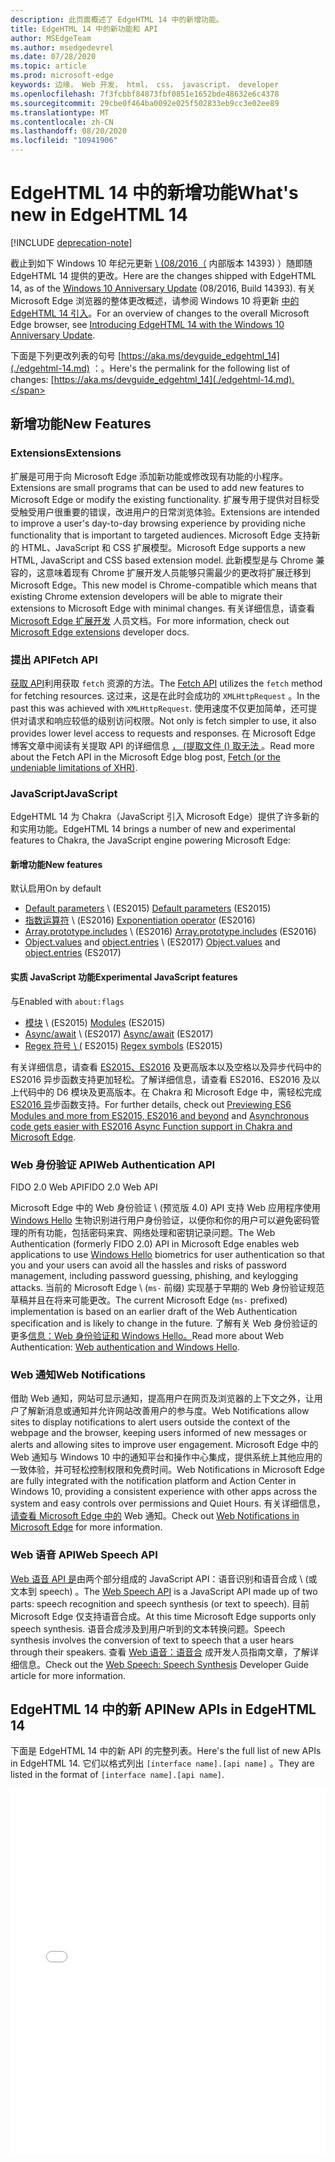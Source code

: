 ```yaml
---
description: 此页面概述了 EdgeHTML 14 中的新增功能。
title: EdgeHTML 14 中的新功能和 API
author: MSEdgeTeam
ms.author: msedgedevrel
ms.date: 07/28/2020
ms.topic: article
ms.prod: microsoft-edge
keywords: 边缘， Web 开发， html， css， javascript， developer
ms.openlocfilehash: 7f3fcbbf84873fbf0851e1652bde48632e6c4378
ms.sourcegitcommit: 29cbe0f464ba0092e025f502833eb9cc3e02ee89
ms.translationtype: MT
ms.contentlocale: zh-CN
ms.lasthandoff: 08/20/2020
ms.locfileid: "10941906"
---
```

# <span data-ttu-id="e9348-104">EdgeHTML 14 中的新增功能</span><span class="sxs-lookup"><span data-stu-id="e9348-104">What's new in EdgeHTML 14</span></span>  

[!INCLUDE [deprecation-note](../../includes/legacy-edge-note.md)]  

<span data-ttu-id="e9348-105">截止到如下 Windows 10 年纪元更新 [\ (08/2016（](https://blogs.windows.com/windowsexperience/2016/06/29) 内部版本 14393\) ）随即随 EdgeHTML 14 提供的更改。</span><span class="sxs-lookup"><span data-stu-id="e9348-105">Here are the changes shipped with EdgeHTML 14, as of the [Windows 10 Anniversary Update](https://blogs.windows.com/windowsexperience/2016/06/29) \(08/2016, Build 14393\).</span></span>  <span data-ttu-id="e9348-106">有关 Microsoft Edge 浏览器的整体更改概述，请参阅 Windows 10 将更新 [中的 EdgeHTML 14 引入](https://blogs.windows.com/msedgedev/2016/08/04)。</span><span class="sxs-lookup"><span data-stu-id="e9348-106">For an overview of changes to the overall Microsoft Edge browser, see [Introducing EdgeHTML 14 with the Windows 10 Anniversary Update](https://blogs.windows.com/msedgedev/2016/08/04).</span></span>  

<span data-ttu-id="e9348-107">下面是下列更改列表的句号 [https://aka.ms/devguide_edgehtml_14](./edgehtml-14.md) ：。</span><span class="sxs-lookup"><span data-stu-id="e9348-107">Here's the permalink for the following list of changes: [https://aka.ms/devguide_edgehtml_14](./edgehtml-14.md).</span></span>  

## <span data-ttu-id="e9348-108">新增功能</span><span class="sxs-lookup"><span data-stu-id="e9348-108">New Features</span></span>  

### <span data-ttu-id="e9348-109">Extensions</span><span class="sxs-lookup"><span data-stu-id="e9348-109">Extensions</span></span>  

<span data-ttu-id="e9348-110">扩展是可用于向 Microsoft Edge 添加新功能或修改现有功能的小程序。</span><span class="sxs-lookup"><span data-stu-id="e9348-110">Extensions are small programs that can be used to add new features to Microsoft Edge or modify the existing functionality.</span></span>  <span data-ttu-id="e9348-111">扩展专用于提供对目标受受触受用户很重要的错误，改进用户的日常浏览体验。</span><span class="sxs-lookup"><span data-stu-id="e9348-111">Extensions are intended to improve a user's day-to-day browsing experience by providing niche functionality that is important to targeted audiences.</span></span>  <span data-ttu-id="e9348-112">Microsoft Edge 支持新的 HTML、JavaScript 和 CSS 扩展模型。</span><span class="sxs-lookup"><span data-stu-id="e9348-112">Microsoft Edge supports a new HTML, JavaScript and CSS based extension model.</span></span>  <span data-ttu-id="e9348-113">此新模型是与 Chrome 兼容的，这意味着现有 Chrome 扩展开发人员能够只需最少的更改将扩展迁移到 Microsoft Edge。</span><span class="sxs-lookup"><span data-stu-id="e9348-113">This new model is Chrome-compatible which means that existing Chrome extension developers will be able to migrate their extensions to Microsoft Edge with minimal changes.</span></span>  <span data-ttu-id="e9348-114">有关详细信息，请查看 [Microsoft Edge 扩展开发](../../extensions/index.md) 人员文档。</span><span class="sxs-lookup"><span data-stu-id="e9348-114">For more information, check out [Microsoft Edge extensions](../../extensions/index.md) developer docs.</span></span>  

### <span data-ttu-id="e9348-115">提出 API</span><span class="sxs-lookup"><span data-stu-id="e9348-115">Fetch API</span></span>  
<span data-ttu-id="e9348-116">[获取 API](https://fetch.spec.whatwg.org#fetch-api)利用获取 `fetch` 资源的方法。</span><span class="sxs-lookup"><span data-stu-id="e9348-116">The [Fetch API](https://fetch.spec.whatwg.org#fetch-api) utilizes the `fetch` method for fetching resources.</span></span>  <span data-ttu-id="e9348-117">这过来，这是在此时会成功的 `XMLHttpRequest` 。</span><span class="sxs-lookup"><span data-stu-id="e9348-117">In the past this was achieved with `XMLHttpRequest`.</span></span>  <span data-ttu-id="e9348-118">使用速度不仅更加简单，还可提供对请求和响应较低的级别访问权限。</span><span class="sxs-lookup"><span data-stu-id="e9348-118">Not only is fetch simpler to use, it also provides lower level access to requests and responses.</span></span>  <span data-ttu-id="e9348-119">在 Microsoft Edge 博客文章中阅读有关提取 API 的详细信息 [， (提取文件 () 取无法 ](https://blogs.windows.com/msedgedev/2016/05/24)。</span><span class="sxs-lookup"><span data-stu-id="e9348-119">Read more about the Fetch API in the Microsoft Edge blog post, [Fetch (or the undeniable limitations of XHR)](https://blogs.windows.com/msedgedev/2016/05/24).</span></span>  

### <span data-ttu-id="e9348-120">JavaScript</span><span class="sxs-lookup"><span data-stu-id="e9348-120">JavaScript</span></span>  

<span data-ttu-id="e9348-121">EdgeHTML 14 为 Chakra（JavaScript 引入 Microsoft Edge）提供了许多新的和实用功能。</span><span class="sxs-lookup"><span data-stu-id="e9348-121">EdgeHTML 14 brings a number of new and experimental features to Chakra, the JavaScript engine powering Microsoft Edge:</span></span>  

#### <span data-ttu-id="e9348-122">新增功能</span><span class="sxs-lookup"><span data-stu-id="e9348-122">New features</span></span>  

<span data-ttu-id="e9348-123">默认启用</span><span class="sxs-lookup"><span data-stu-id="e9348-123">On by default</span></span>  

*   <span data-ttu-id="e9348-124">[Default parameters](https://developer.microsoft.com/microsoft-edge/platform/status/defaultparameteres6) \ (ES2015\) </span><span class="sxs-lookup"><span data-stu-id="e9348-124">[Default parameters](https://developer.microsoft.com/microsoft-edge/platform/status/defaultparameteres6) \(ES2015\)</span></span>
*   <span data-ttu-id="e9348-125">[指数运算符](https://developer.microsoft.com/microsoft-edge/platform/status/exponentiationoperatores2016) \ (ES2016\) </span><span class="sxs-lookup"><span data-stu-id="e9348-125">[Exponentiation operator](https://developer.microsoft.com/microsoft-edge/platform/status/exponentiationoperatores2016) \(ES2016\)</span></span>
*   <span data-ttu-id="e9348-126">[Array.prototype.includes](https://developer.microsoft.com/microsoft-edge/platform/status/arrayprototypeincludeses2016) \ (ES2016\) </span><span class="sxs-lookup"><span data-stu-id="e9348-126">[Array.prototype.includes](https://developer.microsoft.com/microsoft-edge/platform/status/arrayprototypeincludeses2016) \(ES2016\)</span></span>
*   <span data-ttu-id="e9348-127">[Object.values](https://developer.mozilla.org/docs/Web/JavaScript/Reference/Global_Objects/Object/values) and [object.entries](https://developer.mozilla.org/docs/Web/JavaScript/Reference/Global_Objects/Object/entries) \ (ES2017\) </span><span class="sxs-lookup"><span data-stu-id="e9348-127">[Object.values](https://developer.mozilla.org/docs/Web/JavaScript/Reference/Global_Objects/Object/values) and [object.entries](https://developer.mozilla.org/docs/Web/JavaScript/Reference/Global_Objects/Object/entries) \(ES2017\)</span></span>  

#### <span data-ttu-id="e9348-128">实质 JavaScript 功能</span><span class="sxs-lookup"><span data-stu-id="e9348-128">Experimental JavaScript features</span></span>  

<span data-ttu-id="e9348-129">与</span><span class="sxs-lookup"><span data-stu-id="e9348-129">Enabled with</span></span> `about:flags`  

*   <span data-ttu-id="e9348-130">[模块](https://blogs.windows.com/msedgedev/2016/05/17) \ (ES2015\) </span><span class="sxs-lookup"><span data-stu-id="e9348-130">[Modules](https://blogs.windows.com/msedgedev/2016/05/17) \(ES2015\)</span></span>  
*   <span data-ttu-id="e9348-131">[Async/await](https://developer.microsoft.com/microsoft-edge/platform/status/asyncfunctionses2016) \ (ES2017\) </span><span class="sxs-lookup"><span data-stu-id="e9348-131">[Async/await](https://developer.microsoft.com/microsoft-edge/platform/status/asyncfunctionses2016) \(ES2017\)</span></span>  
*   <span data-ttu-id="e9348-132">[Regex 符号 \ (](https://developer.microsoft.com/microsoft-edge/platform/status/regexpbuiltinses6) ES2015\) </span><span class="sxs-lookup"><span data-stu-id="e9348-132">[Regex symbols](https://developer.microsoft.com/microsoft-edge/platform/status/regexpbuiltinses6) \(ES2015\)</span></span>  

<span data-ttu-id="e9348-133">有关详细信息，请查看 [ES2015、ES2016](https://blogs.windows.com/msedgedev/2016/05/17) 及更高版本以及空格以及异步代码中的 ES2016 异步函数支持更加轻松。了解详细信息，请查看 ES2016、ES2016 及以上代码中的 D6 模块及更高版本。在 Chakra 和 Microsoft Edge 中，需轻松完成 [ES2016 异](https://blogs.windows.com/msedgedev/2015/09/30)步函数支持。</span><span class="sxs-lookup"><span data-stu-id="e9348-133">For further details, check out [Previewing ES6 Modules and more from ES2015, ES2016 and beyond](https://blogs.windows.com/msedgedev/2016/05/17) and [Asynchronous code gets easier with ES2016 Async Function support in Chakra and Microsoft Edge](https://blogs.windows.com/msedgedev/2015/09/30).</span></span>  

### <span data-ttu-id="e9348-134">Web 身份验证 API</span><span class="sxs-lookup"><span data-stu-id="e9348-134">Web Authentication API</span></span>  

<span data-ttu-id="e9348-135">FIDO 2.0 Web API</span><span class="sxs-lookup"><span data-stu-id="e9348-135">FIDO 2.0 Web API</span></span>  

<span data-ttu-id="e9348-136">Microsoft Edge 中的 Web 身份验证 \ (预览版 4.0\) API 支持 Web 应用程序使用 [Windows Hello](https://www.microsoft.com/windows/comprehensive-security) 生物识别进行用户身份验证，以便你和你的用户可以避免密码管理的所有功能，包括密码来宾、网络处理和密钥记录问题。</span><span class="sxs-lookup"><span data-stu-id="e9348-136">The Web Authentication \(formerly FIDO 2.0\) API in Microsoft Edge enables web applications to use [Windows Hello](https://www.microsoft.com/windows/comprehensive-security) biometrics for user authentication so that you and your users can avoid all the hassles and risks of password management, including password guessing, phishing, and keylogging attacks.</span></span>  <span data-ttu-id="e9348-137">当前的 Microsoft Edge \ (`ms-` 前缀\) 实现基于早期的 Web 身份验证规范草稿并且在将来可能更改。</span><span class="sxs-lookup"><span data-stu-id="e9348-137">The current Microsoft Edge \(`ms-` prefixed\) implementation is based on an earlier draft of the Web Authentication specification and is likely to change in the future.</span></span>  <span data-ttu-id="e9348-138">了解有关 Web 身份验证的更多[信息：Web 身份验证和 Windows Hello。](../windows-integration/web-authentication.md)</span><span class="sxs-lookup"><span data-stu-id="e9348-138">Read more about Web Authentication:  [Web authentication and Windows Hello](../windows-integration/web-authentication.md).</span></span>

### <span data-ttu-id="e9348-139">Web 通知</span><span class="sxs-lookup"><span data-stu-id="e9348-139">Web Notifications</span></span>
<span data-ttu-id="e9348-140">借助 Web 通知，网站可显示通知，提高用户在网页及浏览器的上下文之外，让用户了解新消息或通知并允许网站改善用户的参与度。</span><span class="sxs-lookup"><span data-stu-id="e9348-140">Web Notifications allow sites to display notifications to alert users outside the context of the webpage and the browser, keeping users informed of new messages or alerts and allowing sites to improve user engagement.</span></span>  <span data-ttu-id="e9348-141">Microsoft Edge 中的 Web 通知与 Windows 10 中的通知平台和操作中心集成，提供系统上其他应用的一致体验，并可轻松控制权限和免费时间。</span><span class="sxs-lookup"><span data-stu-id="e9348-141">Web Notifications in Microsoft Edge are fully integrated with the notification platform and Action Center in Windows 10, providing a consistent experience with other apps across the system and easy controls over permissions and Quiet Hours.</span></span>  <span data-ttu-id="e9348-142">有关详细信息， [请查看 Microsoft Edge 中的](https://blogs.windows.com/msedgedev/2016/05/16) Web 通知。</span><span class="sxs-lookup"><span data-stu-id="e9348-142">Check out [Web Notifications in Microsoft Edge](https://blogs.windows.com/msedgedev/2016/05/16) for more information.</span></span>  

### <span data-ttu-id="e9348-143">Web 语音 API</span><span class="sxs-lookup"><span data-stu-id="e9348-143">Web Speech API</span></span>
<span data-ttu-id="e9348-144">[Web 语音 API 是](https://dvcs.w3.org/hg/speech-api/raw-file/tip/speechapi.html)由两个部分组成的 JavaScript API：语音识别和语音合成 \ (或文本到 speech\) 。</span><span class="sxs-lookup"><span data-stu-id="e9348-144">The [Web Speech API](https://dvcs.w3.org/hg/speech-api/raw-file/tip/speechapi.html) is a JavaScript API made up of two parts: speech recognition and speech synthesis \(or text to speech\).</span></span>  <span data-ttu-id="e9348-145">目前 Microsoft Edge 仅支持语音合成。</span><span class="sxs-lookup"><span data-stu-id="e9348-145">At this time Microsoft Edge supports only speech synthesis.</span></span>  <span data-ttu-id="e9348-146">语音合成涉及到用户听到的文本转换问题。</span><span class="sxs-lookup"><span data-stu-id="e9348-146">Speech synthesis involves the conversion of text to speech that a user hears through their speakers.</span></span>  <span data-ttu-id="e9348-147">查看 [Web 语音：语音合](https://developer.mozilla.org/docs/Web/API/Web_Speech_API) 成开发人员指南文章，了解详细信息。</span><span class="sxs-lookup"><span data-stu-id="e9348-147">Check out the [Web Speech: Speech Synthesis](https://developer.mozilla.org/docs/Web/API/Web_Speech_API) Developer Guide article for more information.</span></span>  

## <span data-ttu-id="e9348-148">EdgeHTML 14 中的新 API</span><span class="sxs-lookup"><span data-stu-id="e9348-148">New APIs in EdgeHTML 14</span></span>

<span data-ttu-id="e9348-149">下面是 EdgeHTML 14 中的新 API 的完整列表。</span><span class="sxs-lookup"><span data-stu-id="e9348-149">Here's the full list of new APIs in EdgeHTML 14.</span></span>  <span data-ttu-id="e9348-150">它们以格式列出 `[interface name].[api name]` 。</span><span class="sxs-lookup"><span data-stu-id="e9348-150">They are listed in the format of `[interface name].[api name]`.</span></span>  

<iframe height='585' scrolling='no' title='<span data-ttu-id="e9348-151">EdgeHTML 14 中的新 API</span><span class="sxs-lookup"><span data-stu-id="e9348-151">New APIs in EdgeHTML 14</span></span>' src='//codepen.io/MSEdgeDev/embed/oWMEPE/?height=585&theme-id=23761&default-tab=result&embed-version=2' frameborder='no' allowtransparency='true' allowfullscreen='true' style='width: 100%;'><span data-ttu-id="e9348-152">请参阅 <a href='https://codepen.io/MSEdgeDev/pen/oWMEPE/'> </a> CodePen 上 MSEdgeDev 代码的 MicrosoftEdgeDev 代码 <a href='https://codepen.io/MSEdgeDev'> </a> (@MSEdgeDev) Windows <a href='https://codepen.io'> 应用商店应用中的笔新 </a> API。</span><span class="sxs-lookup"><span data-stu-id="e9348-152">See the Pen <a href='https://codepen.io/MSEdgeDev/pen/oWMEPE/'>New APIs in EdgeHTML 14</a>by MSEdgeDev (<a href='https://codepen.io/MSEdgeDev'>@MSEdgeDev</a>) on <a href='https://codepen.io'>CodePen</a>.</span></span></iframe>  
